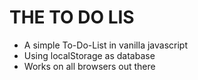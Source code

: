 # THE TO DO LIS

- A simple To-Do-List in vanilla javascript
- Using localStorage as database
- Works on all browsers out there
